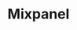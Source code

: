 ---
blog: https://mixpanel.com/blog
facebook: https://facebook.com/mixpanel
linkedin: https://linkedin.com/company/mixpanel-inc-
logohandle: mixpanel
sort: mixpanel
title: Mixpanel
twitter: https://x.com/mixpanel
website: https://mixpanel.com/
---